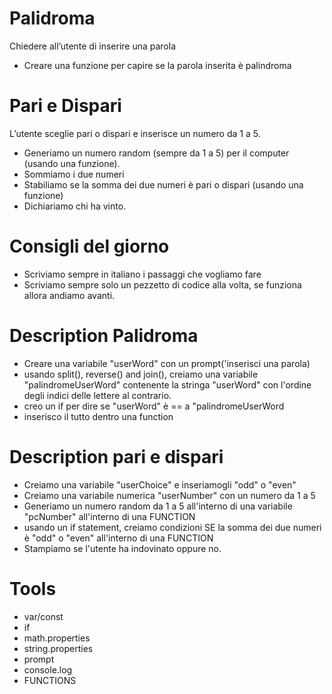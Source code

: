 # Palidroma
Chiedere all’utente di inserire una parola 
- Creare una funzione per capire se la parola inserita è palindroma

# Pari e Dispari
L’utente sceglie pari o dispari e inserisce un numero da 1 a 5.
- Generiamo un numero random (sempre da 1 a 5) per il computer (usando una funzione). 
- Sommiamo i due numeri 
- Stabiliamo se la somma dei due numeri è pari o dispari (usando una funzione) 
- Dichiariamo chi ha vinto.

# Consigli del giorno
- Scriviamo sempre in italiano i passaggi che vogliamo fare
- Scriviamo sempre solo un pezzetto di codice alla volta, se funziona allora andiamo avanti.

# Description Palidroma
- Creare una variabile "userWord" con un prompt('inserisci una parola)
- usando split(), reverse() and join(), creiamo una variabile "palindromeUserWord" contenente la stringa "userWord" con l'ordine degli indici delle lettere al contrario.
- creo un if per dire se "userWord" è == a "palindromeUserWord
- inserisco il tutto dentro una function

# Description pari e dispari
- Creiamo una variabile "userChoice" e inseriamogli "odd" o "even"
- Creiamo una variabile numerica "userNumber" con un numero da 1 a 5
- Generiamo un numero random da 1 a 5 all'interno di una variabile "pcNumber" all'interno di una FUNCTION
- usando un if statement, creiamo condizioni SE la somma dei due numeri è "odd" o "even" all'interno di una FUNCTION
- Stampiamo se l'utente ha indovinato oppure no.

# Tools
-   var/const
-   if
-   math.properties
-   string.properties
-   prompt
-   console.log
-   FUNCTIONS
